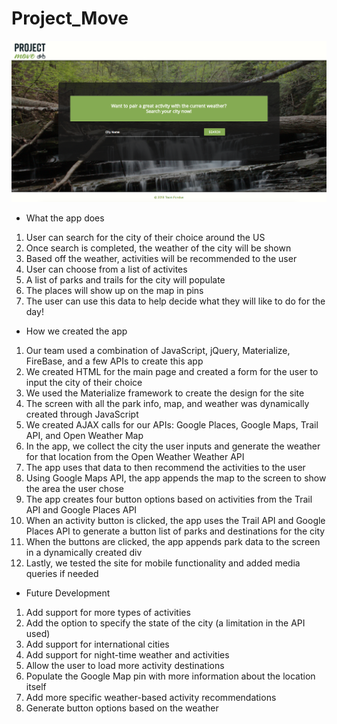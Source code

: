 # Project_Move

![Page ScreenShot](assets/images/page-screenshot.png)

* What the app does

1. User can search for the city of their choice around the US
2. Once search is completed, the weather of the city will be shown
3. Based off the weather, activities will be recommended to the user
4. User can choose from a list of activites
5. A list of parks and trails for the city will populate 
6. The places will show up on the map in pins 
7. The user can use this data to help decide what they will like to do for the day!

* How we created the app

1. Our team used a combination of JavaScript, jQuery, Materialize, FireBase, and a few APIs to create this app
2. We created HTML for the main page and created a form for the user to input the city of their choice
3. We used the Materialize framework to create the design for the site
4. The screen with all the park info, map, and weather was dynamically created through JavaScript
5. We created AJAX calls for our APIs: Google Places, Google Maps, Trail API, and Open Weather Map
6. In the app, we collect the city the user inputs and generate the weather for that location from the Open Weather Weather API
7. The app uses that data to then recommend the activities to the user
8. Using Google Maps API, the app appends the map to the screen to show the area the user chose
9. The app creates four button options based on activities from the Trail API and Google Places API
10. When an activity button is clicked, the app uses the Trail API and Google Places API to generate a button list of parks and destinations for the city
11. When the buttons are clicked, the app appends park data to the screen in a dynamically created div
12. Lastly, we tested the site for mobile functionality and added media queries if needed

* Future Development

1. Add support for more types of activities
2. Add the option to specify the state of the city (a limitation in the API used)
3. Add support for international cities
4. Add support for night-time weather and activities
5. Allow the user to load more activity destinations
6. Populate the Google Map pin with more information about the location itself
7. Add more specific weather-based activity recommendations
8. Generate button options based on the weather
